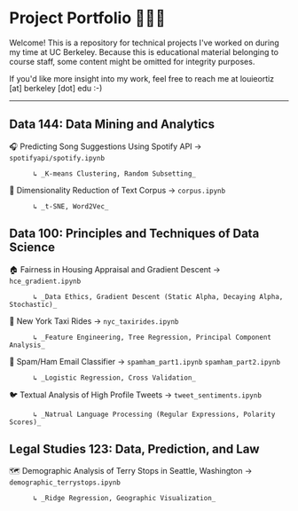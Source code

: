 # Project Portfolio 👨🏽‍💻
Welcome! This is a repository for technical projects I've worked on during my time at UC Berkeley. Because this is educational material belonging to course staff, some content might be omitted for integrity purposes.

If you'd like more insight into my work, feel free to reach me at louieortiz [at] berkeley [dot] edu :-)

---

## Data 144: Data Mining and Analytics

🎧 Predicting Song Suggestions Using Spotify API → `spotifyapi/spotify.ipynb` 

          ↳ _K-means Clustering, Random Subsetting_

📜 Dimensionality Reduction of Text Corpus → `corpus.ipynb` 

          ↳ _t-SNE, Word2Vec_

## Data 100: Principles and Techniques of Data Science

🏠 Fairness in Housing Appraisal and Gradient Descent → `hce_gradient.ipynb`

          ↳ _Data Ethics, Gradient Descent (Static Alpha, Decaying Alpha, Stochastic)_

🚕 New York Taxi Rides → `nyc_taxirides.ipynb`

          ↳ _Feature Engineering, Tree Regression, Principal Component Analysis_

📨 Spam/Ham Email Classifier → `spamham_part1.ipynb` `spamham_part2.ipynb`

          ↳ _Logistic Regression, Cross Validation_

🐦 Textual Analysis of High Profile Tweets → `tweet_sentiments.ipynb`

          ↳ _Natrual Language Processing (Regular Expressions, Polarity Scores)_

## Legal Studies 123: Data, Prediction, and Law

🗺 Demographic Analysis of Terry Stops in Seattle, Washington → `demographic_terrystops.ipynb`

          ↳ _Ridge Regression, Geographic Visualization_
